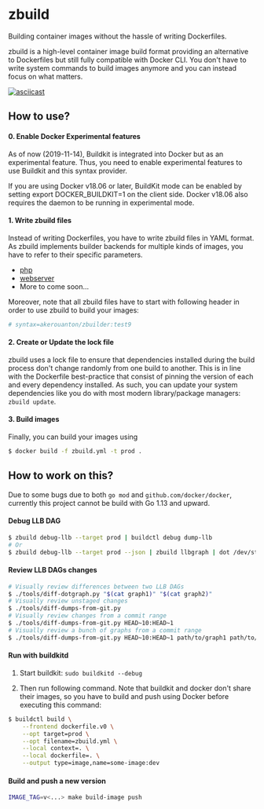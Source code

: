# zbuild

Building container images without the hassle of writing Dockerfiles.

zbuild is a high-level container image build format providing an alternative to 
Dockerfiles but still fully compatible with Docker CLI. You don't have to write
system commands to build images anymore and you can instead focus on what
matters.

[![asciicast](https://asciinema.org/a/287488.svg)](https://asciinema.org/a/287488)

## How to use?

#### 0. Enable Docker Experimental features

As of now (2019-11-14), Buildkit is integrated into Docker but as an
experimental feature. Thus, you need to enable experimental features to use
Buildkit and this syntax provider.

If you are using Docker v18.06 or later, BuildKit mode can be enabled by
setting export DOCKER_BUILDKIT=1 on the client side. Docker v18.06 also
requires the daemon to be running in experimental mode.

#### 1. Write zbuild files

Instead of writing Dockerfiles, you have to write zbuild files in YAML format.
As zbuild implements builder backends for multiple kinds of images, you have to
refer to their specific parameters.

* [php](docs/kind-php.md)
* [webserver](docs/kind-webserver.md)
* More to come soon...

Moreover, note that all zbuild files have to start with following header in order
to use zbuild to build your images:

```yaml
# syntax=akerouanton/zbuilder:test9
```

#### 2. Create or Update the lock file

zbuild uses a lock file to ensure that dependencies installed during the build
process don't change randomly from one build to another. This is in line with
the Dockerfile best-practice that consist of pinning the version of each and
every dependency installed. As such, you can update your system dependencies
like you do with most modern library/package managers: `zbuild update`.

#### 3. Build images

Finally, you can build your images using

```bash
$ docker build -f zbuild.yml -t prod .
```

## How to work on this?

Due to some bugs due to both `go mod` and `github.com/docker/docker`, currently
this project cannot be build with Go 1.13 and upward.

#### Debug LLB DAG

```bash
$ zbuild debug-llb --target prod | buildctl debug dump-llb
# Or
$ zbuild debug-llb --target prod --json | zbuild llbgraph | dot /dev/stdin -o /dev/stdout -T png | feh -
```

#### Review LLB DAGs changes

```bash
# Visually review differences between two LLB DAGs
$ ./tools/diff-dotgraph.py "$(cat graph1)" "$(cat graph2)"
# Visually review unstaged changes
$ ./tools/diff-dumps-from-git.py
# Visually review changes from a commit range
$ ./tools/diff-dumps-from-git.py HEAD~10:HEAD~1
# Visually review a bunch of graphs from a commit range
$ ./tools/diff-dumps-from-git.py HEAD~10:HEAD~1 path/to/graph1 path/to/graph2
```

#### Run with buildkitd

1. Start buildkit: `sudo buildkitd --debug`

2. Then run following command. Note that buildkit and docker don't share their
images, so you have to build and push using Docker before executing this command:

```bash
$ buildctl build \
    --frontend dockerfile.v0 \
    --opt target=prod \
    --opt filename=zbuild.yml \
    --local context=. \
    --local dockerfile=. \
    --output type=image,name=some-image:dev
```

#### Build and push a new version

```bash
IMAGE_TAG=v<...> make build-image push
```
